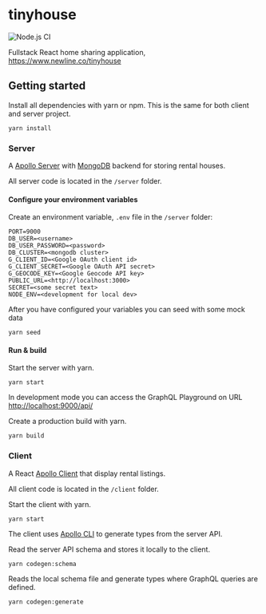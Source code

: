 # tinyhouse

![Node.js CI](https://github.com/marcusholmgren/tinyhouse/workflows/Node.js%20CI/badge.svg)

Fullstack React home sharing application, https://www.newline.co/tinyhouse

## Getting started

Install all dependencies with yarn or npm. This is the same for both client and server project.
```cli
yarn install
```

### Server

A [Apollo Server](https://www.apollographql.com/docs/apollo-server) with [MongoDB](https://www.mongodb.com) backend 
for storing rental houses. 

All server code is located in the  `/server` folder.

#### Configure your environment variables

Create an environment variable, `.env` file in the `/server` folder:

```env
PORT=9000
DB_USER=<username>
DB_USER_PASSWORD=<password>
DB_CLUSTER=<mongodb cluster>
G_CLIENT_ID=<Google OAuth client id>
G_CLIENT_SECRET=<Google OAuth API secret>
G_GEOCODE_KEY=<Google Geocode API key>
PUBLIC_URL=<http://localhost:3000>
SECRET=<some secret text>
NODE_ENV=<development for local dev>
```

After you have configured your variables you can seed with some mock data

```cli
yarn seed
```

#### Run & build

Start the server with yarn.
```cli
yarn start
```

In development mode you can access the GraphQL Playground on URL [http://localhost:9000/api/](http://localhost:9000/api/)


Create a production build with yarn.
```cli
yarn build
```

### Client

A React [Apollo Client](https://www.apollographql.com/docs/react) that display rental listings.

All client code is located in the  `/client` folder.

Start the client with yarn.
```cli
yarn start
```

The client uses [Apollo CLI](https://www.apollographql.com/docs/devtools/cli/) to generate types from the server API.

Read the server API schema and stores it locally to the client.
```cli
yarn codegen:schema
```

Reads the local schema file and generate types where GraphQL queries are defined.
```cli
yarn codegen:generate
```

